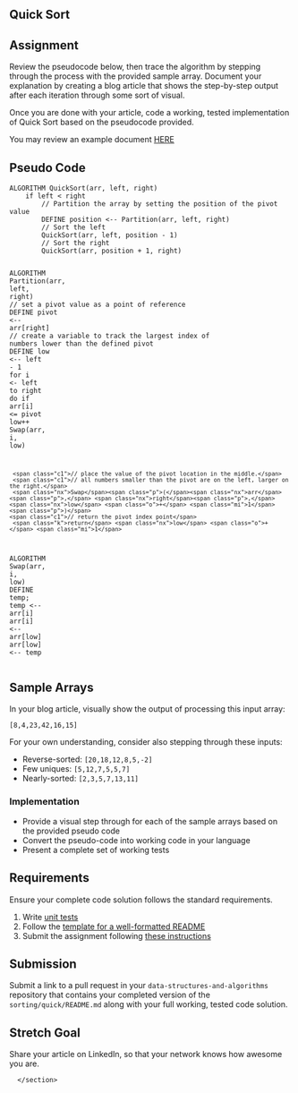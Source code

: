 <section style="height: auto;">
        <h1 id="quick-sort">Quick Sort</h1>

<h2 id="assignment">Assignment</h2>

<p>Review the pseudocode below, then trace the algorithm by stepping through the process with the provided sample array. Document your explanation by creating a blog article that shows the step-by-step output after each iteration through some sort of visual.</p>

<p>Once you are done with your article, code a working, tested implementation of Quick Sort based on the pseudocode provided.</p>

<p>You may review an example document <a href="../class-26/solutions/BLOG" target="_blank">HERE</a></p>

<h2 id="pseudo-code">Pseudo Code</h2>

<div class="language-javascript highlighter-rouge"><div class="highlight"><pre class="highlight"><code><span class="nx">ALGORITHM</span> <span class="nx">QuickSort</span><span class="p">(</span><span class="nx">arr</span><span class="p">,</span> <span class="nx">left</span><span class="p">,</span> <span class="nx">right</span><span class="p">)</span>
    <span class="k">if</span> <span class="nx">left</span> <span class="o">&lt;</span> <span class="nx">right</span>
        <span class="c1">// Partition the array by setting the position of the pivot value</span>
        <span class="nx">DEFINE</span> <span class="nx">position</span> <span class="o">&lt;--</span> <span class="nx">Partition</span><span class="p">(</span><span class="nx">arr</span><span class="p">,</span> <span class="nx">left</span><span class="p">,</span> <span class="nx">right</span><span class="p">)</span>
        <span class="c1">// Sort the left</span>
        <span class="nx">QuickSort</span><span class="p">(</span><span class="nx">arr</span><span class="p">,</span> <span class="nx">left</span><span class="p">,</span> <span class="nx">position</span> <span class="o">-</span> <span class="mi">1</span><span class="p">)</span>
        <span class="c1">// Sort the right</span>
        <span class="nx">QuickSort</span><span class="p">(</span><span class="nx">arr</span><span class="p">,</span> <span class="nx">position</span> <span class="o">+</span> <span class="mi">1</span><span class="p">,</span> <span class="nx">right</span><span class="p">)</span>

<span class="nx">ALGORITHM</span> <span class="nx">Partition</span><span class="p">(</span><span class="nx">arr</span><span class="p">,</span> <span class="nx">left</span><span class="p">,</span> <span class="nx">right</span><span class="p">)</span>
    <span class="c1">// set a pivot value as a point of reference</span>
    <span class="nx">DEFINE</span> <span class="nx">pivot</span> <span class="o">&lt;--</span> <span class="nx">arr</span><span class="p">[</span><span class="nx">right</span><span class="p">]</span>
    <span class="c1">// create a variable to track the largest index of numbers lower than the defined pivot</span>
    <span class="nx">DEFINE</span> <span class="nx">low</span> <span class="o">&lt;--</span> <span class="nx">left</span> <span class="o">-</span> <span class="mi">1</span>
    <span class="k">for</span> <span class="nx">i</span> <span class="o">&lt;-</span> <span class="nx">left</span> <span class="nx">to</span> <span class="nx">right</span> <span class="k">do</span>
        <span class="k">if</span> <span class="nx">arr</span><span class="p">[</span><span class="nx">i</span><span class="p">]</span> <span class="o">&lt;=</span> <span class="nx">pivot</span>
            <span class="nx">low</span><span class="o">++</span>
            <span class="nx">Swap</span><span class="p">(</span><span class="nx">arr</span><span class="p">,</span> <span class="nx">i</span><span class="p">,</span> <span class="nx">low</span><span class="p">)</span>

     <span class="c1">// place the value of the pivot location in the middle.</span>
     <span class="c1">// all numbers smaller than the pivot are on the left, larger on the right.</span>
     <span class="nx">Swap</span><span class="p">(</span><span class="nx">arr</span><span class="p">,</span> <span class="nx">right</span><span class="p">,</span> <span class="nx">low</span> <span class="o">+</span> <span class="mi">1</span><span class="p">)</span>
    <span class="c1">// return the pivot index point</span>
     <span class="k">return</span> <span class="nx">low</span> <span class="o">+</span> <span class="mi">1</span>

<span class="nx">ALGORITHM</span> <span class="nx">Swap</span><span class="p">(</span><span class="nx">arr</span><span class="p">,</span> <span class="nx">i</span><span class="p">,</span> <span class="nx">low</span><span class="p">)</span>
    <span class="nx">DEFINE</span> <span class="nx">temp</span><span class="p">;</span>
    <span class="nx">temp</span> <span class="o">&lt;--</span> <span class="nx">arr</span><span class="p">[</span><span class="nx">i</span><span class="p">]</span>
    <span class="nx">arr</span><span class="p">[</span><span class="nx">i</span><span class="p">]</span> <span class="o">&lt;--</span> <span class="nx">arr</span><span class="p">[</span><span class="nx">low</span><span class="p">]</span>
    <span class="nx">arr</span><span class="p">[</span><span class="nx">low</span><span class="p">]</span> <span class="o">&lt;--</span> <span class="nx">temp</span>
</code></pre></div></div>

<h2 id="sample-arrays">Sample Arrays</h2>

<p>In your blog article, visually show the output of processing this input array:</p>

<p><code class="language-plaintext highlighter-rouge">[8,4,23,42,16,15]</code></p>

<p>For your own understanding, consider also stepping through these inputs:</p>

<ul>
  <li>Reverse-sorted: <code class="language-plaintext highlighter-rouge">[20,18,12,8,5,-2]</code></li>
  <li>Few uniques: <code class="language-plaintext highlighter-rouge">[5,12,7,5,5,7]</code></li>
  <li>Nearly-sorted: <code class="language-plaintext highlighter-rouge">[2,3,5,7,13,11]</code></li>
</ul>

<h3 id="implementation">Implementation</h3>

<ul>
  <li>Provide a visual step through for each of the sample arrays based on the provided pseudo code</li>
  <li>Convert the pseudo-code into working code in your language</li>
  <li>Present a complete set of working tests</li>
</ul>

<h2 id="requirements">Requirements</h2>

<p>Ensure your complete code solution follows the standard requirements.</p>

<ol>
  <li>Write <a href="../../Challenge_Testing" target="_blank">unit tests</a></li>
  <li>Follow the <a href="../../Challenge_Documentation" target="_blank">template for a well-formatted README</a></li>
  <li>Submit the assignment following <a href="../../Challenge_Submission" target="_blank">these instructions</a></li>
</ol>

<h2 id="submission">Submission</h2>

<p>Submit a link to a pull request in your <code class="language-plaintext highlighter-rouge">data-structures-and-algorithms</code> repository that contains your completed version of the <code class="language-plaintext highlighter-rouge">sorting/quick/README.md</code> along with your full working, tested code solution.</p>

<h2 id="stretch-goal">Stretch Goal</h2>

<p>Share your article on LinkedIn, so that your network knows how awesome you are.</p>


      </section>